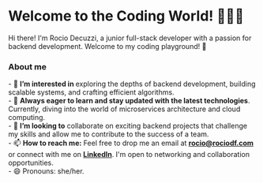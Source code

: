<h1>Welcome to the Coding World! 👩‍💻🚀</h1>

Hi there! I'm Rocio Decuzzi, a junior full-stack developer with a passion for backend development. Welcome to my coding playground! 👋

<h3>About me</h3>
- 🔭 <b>I’m interested in </b>exploring the depths of backend development, building scalable systems, and crafting efficient algorithms.<br>
- 🌱 <b>Always eager to learn and stay updated with the latest technologies</b>. Currently, diving into the world of microservices architecture and cloud computing.<br>
- 💞️ <b>I’m looking to</b> collaborate on exciting backend projects that challenge my skills and allow me to contribute to the success of a team.<br>
- 📫 <b>How to reach me:</b> Feel free to drop me an email at <a href="mailto:rocio@rociodf.com"><b>rocio@rociodf.com</b></a> or connect with me on <a href="https://www.linkedin.com/in/rociodecuzzifernandez/"><b>LinkedIn</b></a>. I'm open to networking and collaboration opportunities.<br>
- 😄 Pronouns: she/her.

<!---
rociodecuzzi/rociodecuzzi is a ✨ special ✨ repository because its `README.md` (this file) appears on your GitHub profile.
You can click the Preview link to take a look at your changes.
--->

